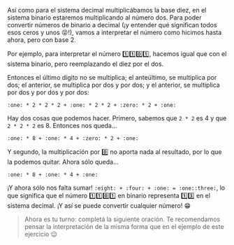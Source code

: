 Así como para el sistema decimal multiplicábamos la base diez, en el sistema binario estaremos multiplicando al número dos. Para poder convertir números de binario a decimal (¡y entender qué significan todos esos ceros y unos :stuck_out_tongue_closed_eyes:!), vamos a interpretar el número como hicimos hasta ahora, pero con base 2.

Por ejemplo, para interpretar el número :one::one::zero::one:, hacemos igual que con el sistema binario, pero reemplazando el diez por el dos.

Entonces el último dígito no se multiplica; el anteúltimo, se multiplica por dos; el anterior, se multiplica por dos y por dos; y el anterior, se multiplica por dos y por dos y por dos:

`:one: * 2 * 2 * 2 + :one: * 2 * 2 + :zero: * 2 + :one:`

Hay dos cosas que podemos hacer. Primero, sabemos que `2 * 2` es 4 y que `2 * 2 * 2` es 8. Entonces nos queda...

`:one: * 8 + :one: * 4 + :zero: * 2 + :one:`

Y segundo, la multiplicación por :zero: no aporta nada al resultado, por lo que la podemos quitar. Ahora sólo queda...

`:one: * 8 + :one: * 4 + :one:`

¡Y ahora sólo nos falta sumar! `:eight: + :four: + :one: = :one::three:`, lo que significa que el número :one::one::zero::one: en binario representa :one::three: en el sistema decimal. ¡Y así se puede convertir cualquier número! :grin:

> Ahora es tu turno: completá la siguiente oración. Te recomendamos pensar la interpretación de la misma forma que en el ejemplo de este ejercicio :wink: 